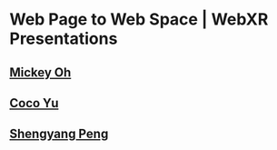 # Web Page to Web Space | WebXR Presentations

## [Mickey Oh](https://mickeykorea.github.io/wp2ws/Project_B_XR/)
## [Coco Yu](https://cocoyuy.github.io/lfa/)
## [Shengyang Peng](https://shengyang-wp2ws-final.glitch.me/)
